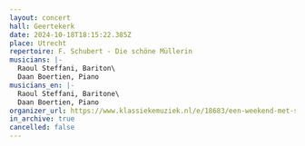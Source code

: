 ```yaml
---
layout: concert
hall: Geertekerk
date: 2024-10-18T18:15:22.385Z
place: Utrecht
repertoire: F. Schubert - Die schöne Müllerin
musicians: |-
  Raoul Steffani, Bariton\
  Daan Boertien, Piano
musicians_en: |-
  Raoul Steffani, Baritone\
  Daan Boertien, Piano
organizer_url: https://www.klassiekemuziek.nl/e/18683/een-weekend-met-schubert-voordracht-en-die-schone-mullerin-utrecht
in_archive: true
cancelled: false
---
```

